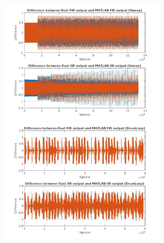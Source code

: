 ![Sweep](https://github.com/TeAiris/ase-2024/blob/Assignment_1_majors/src/Sweep%20Differences.jpg)
![DrumLoop](https://github.com/TeAiris/ase-2024/blob/Assignment_1_majors/src/DrumLoop%20Differences.jpg)
